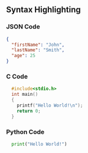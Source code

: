 ## Syntax Highlighting

### JSON Code
```json
{
  "firstName": "John",
  "lastName": "Smith",
  "age": 25
}
```

### C Code

```c
  #include<stdio.h>
  int main()
  {
    printf("Hello World!\n");
    return 0;
  }
```

### Python Code

```python
  print("Hello World!")
```
